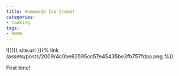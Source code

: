 ```yaml
---
title: Homemade Ice Cream!
categories:
- Cooking
tags:
- Home
---
```


![]({{ site.url }}{% link /assets/posts/2009/4c0be62595cc57e45435be3fb757fdaa.png %})
  



First time!
